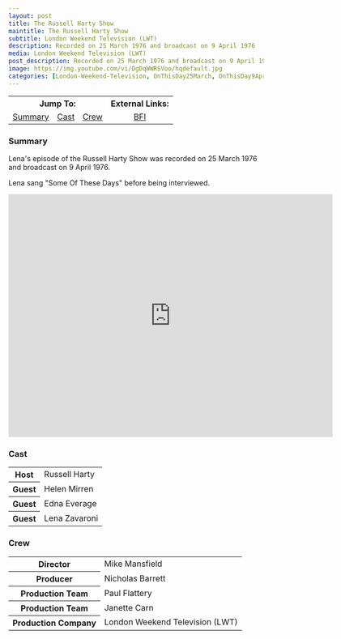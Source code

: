 ```yaml
---
layout: post
title: The Russell Harty Show
maintitle: The Russell Harty Show
subtitle: London Weekend Television (LWT)
description: Recorded on 25 March 1976 and broadcast on 9 April 1976
media: London Weekend Television (LWT)
post_description: Recorded on 25 March 1976 and broadcast on 9 April 1976
image: https://img.youtube.com/vi/DgDqWWRSVoo/hqdefault.jpg
categories: [London-Weekend-Television, OnThisDay25March, OnThisDay9April]
---
```


<table>
<tr align="center">
<th colspan="3">Jump To:</th>
<th colspan="1">External Links:</th>
</tr>

<tr align="center">
<td><a href="#summary">Summary</a></td>
<td><a href="#cast">Cast</a></td>
<td><a href="#crew">Crew</a></td>
<td><a href="http://www.bfi.org.uk/films-tv-people/4ce2b83e0b648">BFI</a></td>
</tr>
</table>

### Summary
Lena's episode of the Russell Harty Show was recorded on 25 March 1976 and broadcast on 9 April 1976.

Lena sang "Some Of These Days" before being interviewed.

<div class="responsive-video">
<iframe width="640px" height="480px" src="https://www.youtube.com/embed/DgDqWWRSVoo?rel=0&showinfo=1" frameborder="0" allowfullscreen=""></iframe>
</div>

### Cast
<table>
<tr><th>Host</th><td>Russell Harty</td></tr>
<tr><th>Guest</th><td>Helen Mirren</td></tr>
<tr><th>Guest</th><td>Edna Everage</td></tr>
<tr><th>Guest</th><td>Lena Zavaroni</td></tr>
</table>

### Crew
<table>
<tr><th>Director</th><td>Mike Mansfield</td></tr>
<tr><th>Producer</th><td>Nicholas Barrett</td></tr>
<tr><th>Production Team</th><td>Paul Flattery</td></tr>
<tr><th>Production Team</th><td>Janette Carn</td></tr>
<tr><th>Production Company</th><td>London Weekend Television (LWT)</td></tr>
</table>

